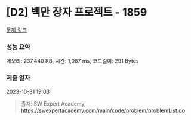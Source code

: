 # [D2] 백만 장자 프로젝트 - 1859 

[문제 링크](https://swexpertacademy.com/main/code/problem/problemDetail.do?contestProbId=AV5LrsUaDxcDFAXc) 

### 성능 요약

메모리: 237,440 KB, 시간: 1,087 ms, 코드길이: 291 Bytes

### 제출 일자

2023-10-31 19:03



> 출처: SW Expert Academy, https://swexpertacademy.com/main/code/problem/problemList.do